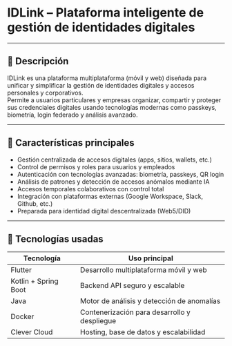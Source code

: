 # IDLink – Plataforma inteligente de gestión de identidades digitales

---

## 📌 Descripción

IDLink es una plataforma multiplataforma (móvil y web) diseñada para unificar y simplificar la gestión de identidades digitales y accesos personales y corporativos.  
Permite a usuarios particulares y empresas organizar, compartir y proteger sus credenciales digitales usando tecnologías modernas como passkeys, biometría, login federado y análisis avanzado.

---

## 🚀 Características principales

- Gestión centralizada de accesos digitales (apps, sitios, wallets, etc.)
- Control de permisos y roles para usuarios y empleados
- Autenticación con tecnologías avanzadas: biometría, passkeys, QR login
- Análisis de patrones y detección de accesos anómalos mediante IA
- Accesos temporales colaborativos con control total
- Integración con plataformas externas (Google Workspace, Slack, Github, etc.)
- Preparada para identidad digital descentralizada (Web5/DID)

---

## 🧱 Tecnologías usadas

| Tecnología         | Uso principal                                  |
|--------------------|------------------------------------------------|
| Flutter            | Desarrollo multiplataforma móvil y web         |
| Kotlin + Spring Boot | Backend API seguro y escalable                  |
| Java               | Motor de análisis y detección de anomalías     |
| Docker             | Contenerización para desarrollo y despliegue   |
| Clever Cloud       | Hosting, base de datos y escalabilidad          |


